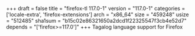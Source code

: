 +++
draft = false
title = "firefox-tl 117.0-1"
version = "117.0-1"
categories = ['locale-extra', 'firefox-extensions']
arch = "x86_64"
size = "459248"
usize = "512485"
sha1sum = "b15c02e86321650a2dcd1f22325547f3cb4e52d7"
depends = "['firefox>=117.0']"
+++
Tagalog language support for Firefox